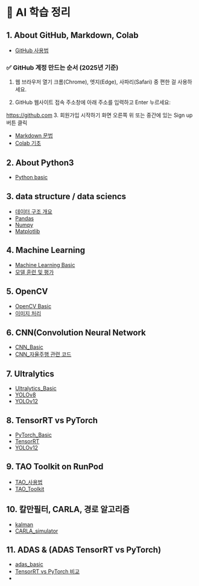 # 📘 AI 학습 정리

## 1. About GitHub, Markdown, Colab
- [GitHub 사용법](./docs/github.md)
### ✅ GitHub 계정 만드는 순서 (2025년 기준)
  1. 웹 브라우저 열기
크롬(Chrome), 엣지(Edge), 사파리(Safari) 중 편한 걸 사용하세요.


2. GitHub 웹사이트 접속
주소창에 아래 주소를 입력하고 Enter 누르세요:

 https://github.com
3. 회원가입 시작하기
화면 오른쪽 위 또는 중간에 있는 Sign up 버튼 클릭

- [Markdown 문법](./docs/markdown.md)
- [Colab 기초](./docs/colab.md)
## 2. About Python3
- [Python basic](./docs/python3.md)

## 3.  data structure / data sciencs

- [데이터 구조 개요](./data_structures.md)
- [Pandas](./pandas.md)
- [Numpy](./numpy.md)
- [Matplotlib](./Matplotlib.md)

## 4. Machine Learning

- [Machine Learning Basic](./ml_basic.md)
- [모델 훈련 및 평가](./ml_test.md)

## 5. OpenCV

- [OpenCV Basic](./OpenCV_basic.md)
- [이미지 처리](./image_test.md)
  
## 6. CNN(Convolution Neural Network
- [CNN_Basic](./CNN_basic.md)
- [CNN_자율주행 관련 코드](./cnn_test.md)

## 7. Ultralytics
- [Ultralytics_Basic](./Ultralytics_basic.md)
- [YOLOv8](./YOLOv8_test.md)
- [YOLOv12](./YOLOv12_test.md)
  
## 8. TensorRT vs PyTorch 
- [PyTorch_Basic](./PyTorch_basic.md)
- [TensorRT](./TensorRT_test.md)
- [YOLOv12](./YOLOv12_test.md)

## 9. TAO Toolkit on RunPod
- [TAO_사용법](.TAO_install.md)
- [TAO_Toolkit](.TAO_Toolkit.md)

## 10. 칼만필터, CARLA, 경로 알고리즘
- [kalman](.kalman.md)
- [CARLA_simulator](.CARLA.md)

## 11. ADAS & (ADAS TensorRT vs PyTorch)
- [adas_basic](.adas_basic.md)
- [TensorRT vs PyTorch 비교](.vs.md)
- 

